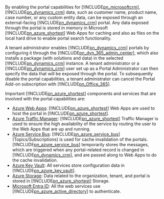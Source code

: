 By enabling the portal capabilities for [!INCLUDE[pn_microsoftcrm](pn-microsoftcrm.md)], [!INCLUDE[pn_dynamics_crm](pn-dynamics-crm.md)] data, such as customer name, product name, case number, or any custom entity data, can be exposed through an external-facing [!INCLUDE[pn_dynamics_crm](pn-dynamics-crm.md)] portal. Any data exposed through the portal is stored in memory in Microsoft [!INCLUDE[pn_azure_shortest](pn-azure-shortest.md)] Web Apps for caching and also as files on the local hard drive to enable portal search functionality.

A tenant administrator enables [!INCLUDE[pn_dynamics_crm](pn-dynamics-crm.md)] portals by configuring it through the [!INCLUDE[pn_dyn_365_admin_center](../includes/pn-dyn-365-admin-center.md)], which also installs a package (with solutions and data) in the selected [!INCLUDE[pn_dynamics_crm](pn-dynamics-crm.md)] instance. A tenant administrator or a [!INCLUDE[pn_dynamics_crm](pn-dynamics-crm.md)] user set up as a Portal Administrator can then specify the data that will be exposed through the portal. To subsequently disable the portal capabilities, a tenant administrator can cancel the Portal Add-on subscription with [!INCLUDE[pn_Office_365](pn-office-365.md)].

Important [!INCLUDE[pn_azure_shortest](pn-azure-shortest.md)] components and services that are involved with the portal capabilities are:
- [Azure Web Apps](https://azure.microsoft.com/services/app-service/web/): [!INCLUDE[pn_azure_shortest](pn-azure-shortest.md)] Web Apps are used to host the portal in [!INCLUDE[pn_azure_shortest](pn-azure-shortest.md)].
- [Azure Traffic Manager](https://azure.microsoft.com/services/traffic-manager/): [!INCLUDE[pn_azure_shortest](pn-azure-shortest.md)] Traffic Manager is used to ensure the high availability of the service by routing the user to the Web Apps that are up and running. 
- [Azure Service Bus](https://azure.microsoft.com/services/service-bus/): [!INCLUDE[pn_azure_service_bus](pn-azure-service-bus.md)] (Topics/Subscriptions) is used for cache invalidation of the portals. [!INCLUDE[pn_azure_service_bus](pn-azure-service-bus.md)] temporarily stores the messages, which are triggered when any portal-related record is changed in [!INCLUDE[pn_dynamics_crm](pn-dynamics-crm.md)], and are passed along to Web Apps to do the cache invalidation. 
- [Azure Key Vault](https://azure.microsoft.com/services/key-vault/): All services store configuration data in [!INCLUDE[pn_azure_key_vault](pn_azure_key_vault.md)].
- [Azure Storage](https://azure.microsoft.com/services/storage/): Data related to the organization, tenant, and portal is stored in [!INCLUDE[pn_azure_shortest](pn-azure-shortest.md)] Storage.
- [Microsoft Entra ID](https://azure.microsoft.com/services/active-directory/): All the web services use [!INCLUDE[pn_azure_active_directory](pn-azure-active-directory.md)] to authenticate.